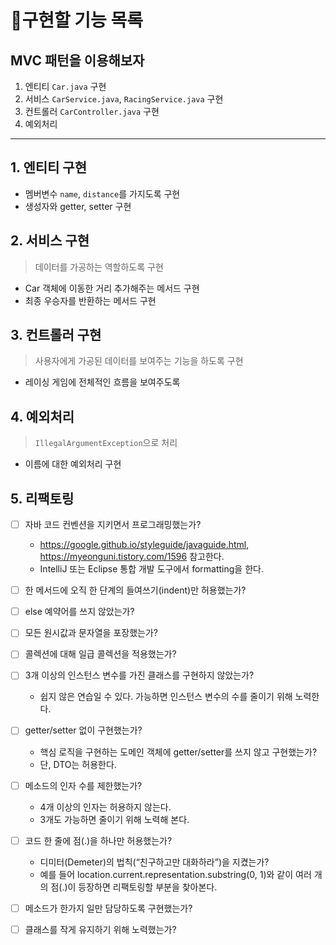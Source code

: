 # 🚀구현할 기능 목록

## MVC 패턴을 이용해보자

1. 엔티티 ```Car.java``` 구현
2. 서비스 ```CarService.java```, ```RacingService.java``` 구현
3. 컨트롤러 ```CarController.java``` 구현
4. 예외처리

---

## 1. 엔티티 구현

* 멤버변수 ```name```, ```distance```를 가지도록 구현
* 생성자와 getter, setter 구현

## 2. 서비스 구현

> 데이터를 가공하는 역할하도록 구현

* Car 객체에 이동한 거리 추가해주는 메서드 구현
* 최종 우승자를 반환하는 메서드 구현

## 3. 컨트롤러 구현

> 사용자에게 가공된 데이터를 보여주는 기능을 하도록 구현

* 레이싱 게임에 전체적인 흐름을 보여주도록

## 4. 예외처리

> `IllegalArgumentException`으로 처리

* 이름에 대한 예외처리 구현

## 5. 리팩토링

- [ ] 자바 코드 컨벤션을 지키면서 프로그래밍했는가?

    * https://google.github.io/styleguide/javaguide.html, https://myeonguni.tistory.com/1596 참고한다.
    * IntelliJ 또는 Eclipse 통합 개발 도구에서 formatting을 한다.

- [ ] 한 메서드에 오직 한 단계의 들여쓰기(indent)만 허용했는가?

- [ ] else 예약어를 쓰지 않았는가?

- [ ] 모든 원시값과 문자열을 포장했는가?

- [ ] 콜렉션에 대해 일급 콜렉션을 적용했는가?

- [ ] 3개 이상의 인스턴스 변수를 가진 클래스를 구현하지 않았는가?

    * 쉽지 않은 연습일 수 있다. 가능하면 인스턴스 변수의 수를 줄이기 위해 노력한다.

- [ ] getter/setter 없이 구현했는가?

    * 핵심 로직을 구현하는 도메인 객체에 getter/setter를 쓰지 않고 구현했는가?
    * 단, DTO는 허용한다.

- [ ] 메소드의 인자 수를 제한했는가?

    * 4개 이상의 인자는 허용하지 않는다.
    * 3개도 가능하면 줄이기 위해 노력해 본다.

- [ ] 코드 한 줄에 점(.)을 하나만 허용했는가?

    * 디미터(Demeter)의 법칙(“친구하고만 대화하라”)을 지켰는가?
    * 예를 들어 location.current.representation.substring(0, 1)와 같이 여러 개의 점(.)이 등장하면 리팩토링할 부분을 찾아본다.

- [ ] 메소드가 한가지 일만 담당하도록 구현했는가?

- [ ] 클래스를 작게 유지하기 위해 노력했는가?